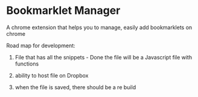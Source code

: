 # Bookmarklet Manager

A chrome extension that helps you to manage, easily add bookmarklets on chrome

Road map for development:

1. File that has all the snippets - Done the file will be a Javascript file with functions

2. ability to host file on Dropbox

3. when the file is saved, there should be a re build

